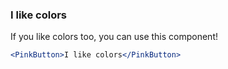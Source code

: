 ### I like colors

If you like colors too, you can use this component!

```jsx
<PinkButton>I like colors</PinkButton>
```
